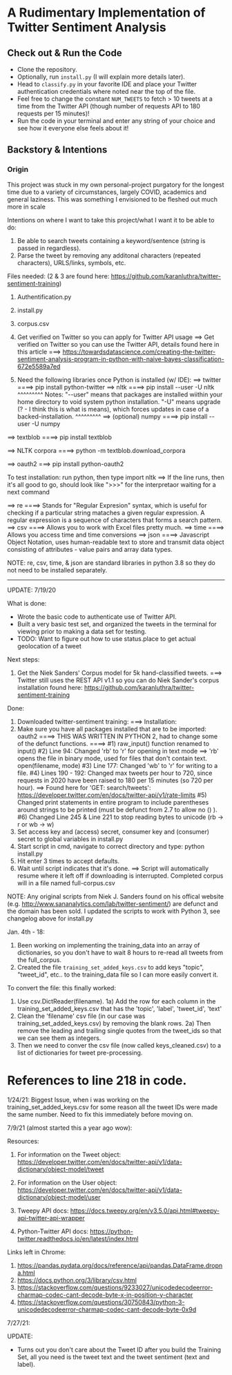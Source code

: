 # A Rudimentary Implementation of Twitter Sentiment Analysis

## Check out & Run the Code
- Clone the repository.
- Optionally, run `install.py` (I will explain more details later).
- Head to `classify.py` in your favorite IDE and place your Twitter authentication credentials where noted near the top of the file.
- Feel free to change the constant `NUM_TWEETS` to fetch > 10 tweets at a time from the Twitter API (though number of requests API to 180 requests per 15 minutes)!
- Run the code in your terminal and enter any string of your choice and see how it everyone else feels about it!

## Backstory & Intentions
### Origin
This project was stuck in my own personal-project purgatory for the longest time due to a variety of circumstances, largely COVID, academics and general laziness. This was something I envisioned to be fleshed out much more in scale


Intentions on where I want to take this project/what I want it to be able to do:
1) Be able to search tweets containing a keyword/sentence (string is passed in regardless).
2) Parse the tweet by removing any additonal characters (repeated characters), URLS/links, symbols, etc.

Files needed: (2 & 3 are found here: https://github.com/karanluthra/twitter-sentiment-training)
1) Authentification.py
2) install.py 
3) corpus.csv

4) Get verified on Twitter so you can apply for Twitter API usage
==> Get verified on Twitter so you can use the Twitter API, details found here in this article
===> https://towardsdatascience.com/creating-the-twitter-sentiment-analysis-program-in-python-with-naive-bayes-classification-672e5589a7ed

5) Need the following libraries once Python is installed (w/ IDE):
==> twitter
====> pip install python-twitter
==> nltk
====> pip install --user -U nltk
^^^^^^^^^
Notes: "--user" means that packages are installed wiithin your home directory to void system python installation.
"-U" means upgrade (? - I think this is what is means), which forces updates in case of a backed-installation.
^^^^^^^^^
==> (optional) numpy
====> pip install --user -U numpy

==> textblob
====> pip install textblob

==> NLTK corpora
====> python -m textblob.download_corpora

==> oauth2
===> pip install python-oauth2

To test installation:
run python, then type import nltk
==> If the line runs, then it's all good to go, should look like ">>>" for the interpretaor waiting for a next command

==> re
====> Stands for "Regular Expresion" syntax, which is useful for checking if a particular string mataches a given regular expression.
A regular expression is a sequence of characters that forms a search pattern.
==> csv
====> Allows you to work with Excel files pretty much.
==> time
====> Allows you access time and time conversions
==> json
====> Javascript Object Notation, uses human-readable text to store and transmit data object consisting of attributes - value pairs and array data types.

NOTE: re, csv, time, & json are standard libraries in python 3.8 so they do not need to be installed separately.

-----------------------------------------------------------------------------------------------------------------------------------------------------------------------------

UPDATE: 7/19/20

What is done:
- Wrote the basic code to authenticate use of Twitter API.
- Built a very basic test set, and organized the tweets in the terminal for viewing prior to making a data set for testing.
- TODO: Want to figure out how to use status.place to get actual geolocation of a tweet

Next steps:
1) Get the Niek Sanders' Corpus model for 5k hand-classified tweets.
===> Twitter still uses the REST API v1.1 so you can do Niek Sander's corpus installation found here: 
           https://github.com/karanluthra/twitter-sentiment-training

Done:
1) Downloaded twitter-sentiment training:
===> Installation:
0) Make sure you have all packages installed that are to be imported: oauth2
====> THIS WAS WRITTEN IN PYTHON 2, had to change some of the defunct functions.
====> #1) raw_input() function renamed to input()
              #2) Line 94: Changed 'rb' to 'r' for opening in text mode ==> 'rb' opens the file in binary mode, used for files that don't contain text.
                     open(filename, mode)
              #3) Line 177: Changed 'wb' to 'r' for writing to a file.
              #4) Lines 190 - 192: Changed max tweets per hour to 720, since requests in 2020 have been raised to 180 per 15 minutes (so 720 per hour).
                    ==> Found here for 'GET: search/tweets': https://developer.twitter.com/en/docs/twitter-api/v1/rate-limits
              #5) Changed print statements in entire program to include parentheses around strings to be printed (must be defunct from 2.7 to allow no () ).
              #6) Changed Line 245 & Line 221 to stop reading bytes to unicode (rb -> r or wb -> w)
1) Set access key and (access) secret, consumer key and (consumer) secret to global variables in install.py
2) Start script in cmd, navigate to correct directory and type: python install.py
3) Hit enter 3 times to accept defaults.
4) Wait until script indicates that it's done.
==> Script will automatically resume where it left off if downloading is interrupted. Completed corpus will in a file named full-corpus.csv

NOTE: Any original scripts from Niek J. Sanders found on his offical website (e.g. http://www.sananalytics.com/lab/twitter-sentiment/) are defunct and the domain has been sold.
I updated the scripts to work with Python 3, see changelog above for install.py


Jan. 4th - 18:
1) Been working on implementing the training_data into an array of dictionaries, so you don't have to wait 8 hours to re-read all tweets from the full_corpus.
2) Created the file `training_set_added_keys.csv` to add keys "topic", "tweet_id", etc.. to the training_data file so I can more easily convert it.

To convert the file: this finally worked:

1) Use csv.DictReader(filename).
      1a) Add the row for each column in the training_set_added_keys.csv that has the 'topic', 'label', 'tweet_id', 'text'
2) Clean the 'filename' csv file (in our case was training_set_added_keys.csv) by removing the blank rows.
      2a) Then remove the leading and trailing single quotes from the tweet_ids so that we can see them as integers.
3) Then we need to conver the csv file (now called keys_cleaned.csv) to a list of dictionaries for tweet pre-processing.
# References to line 218 in code.

1/24/21: Biggest Issue, when i was working on the training_set_added_keys.csv for some reason all the tweet IDs were made the same number. Need to fix this immediately before moving on.


7/9/21 (almost started this a year ago wow):

Resources:

1) For information on the Tweet object: https://developer.twitter.com/en/docs/twitter-api/v1/data-dictionary/object-model/tweet

2) For information on the User object: https://developer.twitter.com/en/docs/twitter-api/v1/data-dictionary/object-model/user

3) Tweepy API docs: https://docs.tweepy.org/en/v3.5.0/api.html#tweepy-api-twitter-api-wrapper

4) Python-Twitter API docs: https://python-twitter.readthedocs.io/en/latest/index.html

Links left in Chrome:

1) https://pandas.pydata.org/docs/reference/api/pandas.DataFrame.dropna.html
2) https://docs.python.org/3/library/csv.html
3) https://stackoverflow.com/questions/9233027/unicodedecodeerror-charmap-codec-cant-decode-byte-x-in-position-y-character
4) https://stackoverflow.com/questions/30750843/python-3-unicodedecodeerror-charmap-codec-cant-decode-byte-0x9d

7/27/21:

UPDATE:
- Turns out you don't care about the Tweet ID after you build the Training Set, all you need is the tweet text and the tweet sentiment (text and label).
